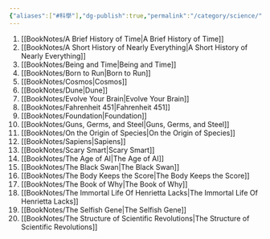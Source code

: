 ```yaml
---
{"aliases":["#科學"],"dg-publish":true,"permalink":"/category/science/","dgPassFrontmatter":true,"created":"2024-11-28T13:58:40.282+08:00","updated":"2024-11-28T14:37:11.551+08:00"}
---
```


1. [[BookNotes/A Brief History of Time\|A Brief History of Time]]
2. [[BookNotes/A Short History of Nearly Everything\|A Short History of Nearly Everything]]
3. [[BookNotes/Being and Time\|Being and Time]]
4. [[BookNotes/Born to Run\|Born to Run]]
5. [[BookNotes/Cosmos\|Cosmos]]
6. [[BookNotes/Dune\|Dune]]
7. [[BookNotes/Evolve Your Brain\|Evolve Your Brain]]
8. [[BookNotes/Fahrenheit 451\|Fahrenheit 451]]
9. [[BookNotes/Foundation\|Foundation]]
10. [[BookNotes/Guns, Germs, and Steel\|Guns, Germs, and Steel]]
11. [[BookNotes/On the Origin of Species\|On the Origin of Species]]
12. [[BookNotes/Sapiens\|Sapiens]]
13. [[BookNotes/Scary Smart\|Scary Smart]]
14. [[BookNotes/The Age of AI\|The Age of AI]]
15. [[BookNotes/The Black Swan\|The Black Swan]]
16. [[BookNotes/The Body Keeps the Score\|The Body Keeps the Score]]
17. [[BookNotes/The Book of Why\|The Book of Why]]
18. [[BookNotes/The Immortal Life Of Henrietta Lacks\|The Immortal Life Of Henrietta Lacks]]
19. [[BookNotes/The Selfish Gene\|The Selfish Gene]]
20. [[BookNotes/The Structure of Scientific Revolutions\|The Structure of Scientific Revolutions]]
